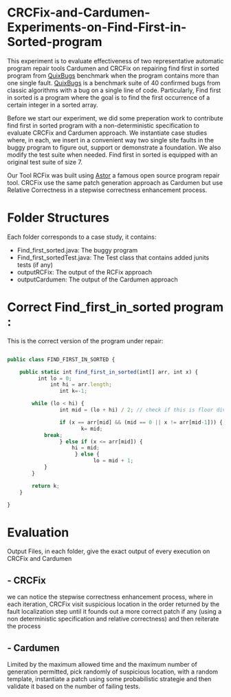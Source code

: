 # CRCFix-and-Cardumen-Experiments-on-Find-First-in-Sorted-program
This experiment is to evaluate effectiveness of two representative automatic program repair tools Cardumen and CRCFix on repairing find first in sorted program from [QuixBugs](https://github.com/jkoppel/QuixBugs/) benchmark when the program contains more than one single fault. [QuixBugs](https://github.com/jkoppel/QuixBugs/) is a benchmark suite of 40 confirmed bugs from classic algorithms with a bug on a single line of code. Particularly, Find first in sorted is a program where the goal is to find the first occurrence of a certain integer in a sorted array.

Before we start our experiment, we did some preperation work to contribute find first in sorted program with a non-deterministic specification to evaluate CRCFix and Cardumen approach. We instantiate case studies where, in each, we insert in a convenient way two single site faults in the buggy program to figure out, support or demonstrate a foundation. We also modify the test suite when needed. Find first in sorted is equipped with an original test suite of size 7.  

Our Tool RCFix was built using  [Astor](https://github.com/SpoonLabs/astor/) a famous open source program repair tool. CRCFix use the same patch generation approach as Cardumen but use Relative Correctness in  a stepwise correctness enhancement process.

# Folder Structures
Each folder corresponds to a case study, it contains:
- Find_first_sorted.java: The buggy program
- Find_first_sortedTest.java: The Test class that contains added junits tests (if any)
- outputRCFix: The output of the RCFix approach
- outputCardumen: The output of the Cardumen approach

# Correct Find_first_in_sorted program :
This is the correct version of the program under repair:
```javascript

public class FIND_FIRST_IN_SORTED {

    public static int find_first_in_sorted(int[] arr, int x) {
      	  int lo = 0;
        	  int hi = arr.length;
                 int k=-1;

        while (lo < hi) {
           		 int mid = (lo + hi) / 2; // check if this is floor division

           		 if (x == arr[mid] && (mid == 0 || x != arr[mid-1])) {
            		    k= mid;
		    break;
           		 } else if (x <= arr[mid]) {
               		 hi = mid;
          			  } else {
     		                lo = mid + 1;
            }
        }

        return k;
    }

}

```
# Evaluation
Output Files, in each folder, give the exact output of every execution on CRCFix and Cardumen
##  - CRCFix 
we can notice the stepwise correctness enhancement process, where in each iteration, CRCFix visit suspicious location in the order returned by the fault localization step until it founds out a more correct patch if any (using a non deterministic specification and relative correctness)  and then reiterate the process
##  - Cardumen 
Limited by the maximum allowed time and the maximum number of generation permitted, pick randomly of suspicious location, with a random template, instantiate a patch using some probabilistic strategie and then validate it based on the number of failing tests.
